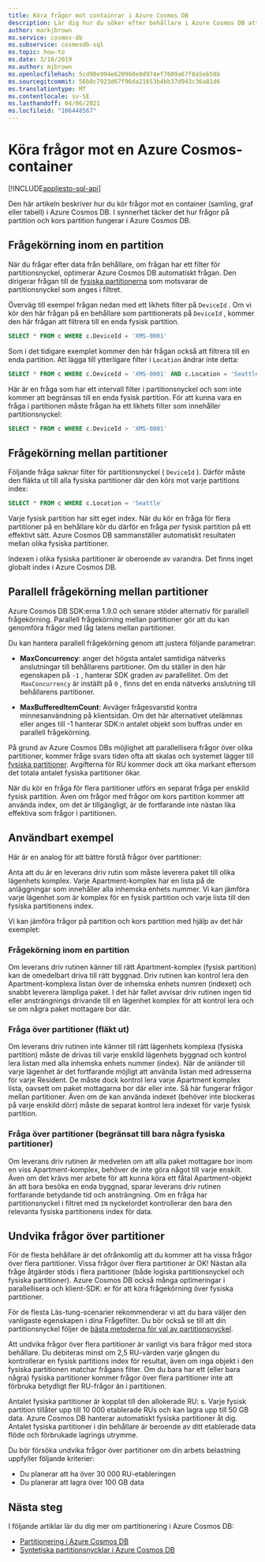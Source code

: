 ```yaml
---
title: Köra frågor mot containrar i Azure Cosmos DB
description: Lär dig hur du söker efter behållare i Azure Cosmos DB att använda frågor i partitionen och över partitioner
author: markjbrown
ms.service: cosmos-db
ms.subservice: cosmosdb-sql
ms.topic: how-to
ms.date: 3/18/2019
ms.author: mjbrown
ms.openlocfilehash: 5cd90e994e620960e0d974ef7609a67f8a5eb58b
ms.sourcegitcommit: 56b0c7923d67f96da21653b4bb37d943c36a81d6
ms.translationtype: MT
ms.contentlocale: sv-SE
ms.lasthandoff: 04/06/2021
ms.locfileid: "106448567"
---
```

# <a name="query-an-azure-cosmos-container"></a>Köra frågor mot en Azure Cosmos-container
[!INCLUDE[appliesto-sql-api](includes/appliesto-sql-api.md)]

Den här artikeln beskriver hur du kör frågor mot en container (samling, graf eller tabell) i Azure Cosmos DB. I synnerhet täcker det hur frågor på partition och kors partition fungerar i Azure Cosmos DB.

## <a name="in-partition-query"></a>Frågekörning inom en partition

När du frågar efter data från behållare, om frågan har ett filter för partitionsnyckel, optimerar Azure Cosmos DB automatiskt frågan. Den dirigerar frågan till de [fysiska partitionerna](partitioning-overview.md#physical-partitions) som motsvarar de partitionsnyckel som anges i filtret.

Överväg till exempel frågan nedan med ett likhets filter på `DeviceId` . Om vi kör den här frågan på en behållare som partitionerats på `DeviceId` , kommer den här frågan att filtrera till en enda fysisk partition.

```sql
SELECT * FROM c WHERE c.DeviceId = 'XMS-0001'
```

Som i det tidigare exemplet kommer den här frågan också att filtrera till en enda partition. Att lägga till ytterligare filter i `Location` ändrar inte detta:

```sql
SELECT * FROM c WHERE c.DeviceId = 'XMS-0001' AND c.Location = 'Seattle'
```

Här är en fråga som har ett intervall filter i partitionsnyckel och som inte kommer att begränsas till en enda fysisk partition. För att kunna vara en fråga i partitionen måste frågan ha ett likhets filter som innehåller partitionsnyckel:

```sql
SELECT * FROM c WHERE c.DeviceId > 'XMS-0001'
```

## <a name="cross-partition-query"></a>Frågekörning mellan partitioner

Följande fråga saknar filter för partitionsnyckel ( `DeviceId` ). Därför måste den fläkta ut till alla fysiska partitioner där den körs mot varje partitions index:

```sql
SELECT * FROM c WHERE c.Location = 'Seattle`
```

Varje fysisk partition har sitt eget index. När du kör en fråga för flera partitioner på en behållare kör du därför en fråga *per* fysisk partition på ett effektivt sätt. Azure Cosmos DB sammanställer automatiskt resultaten mellan olika fysiska partitioner.

Indexen i olika fysiska partitioner är oberoende av varandra. Det finns inget globalt index i Azure Cosmos DB.

## <a name="parallel-cross-partition-query"></a>Parallell frågekörning mellan partitioner

Azure Cosmos DB SDK:erna 1.9.0 och senare stöder alternativ för parallell frågekörning. Parallell frågekörning mellan partitioner gör att du kan genomföra frågor med låg latens mellan partitioner.

Du kan hantera parallell frågekörning genom att justera följande parametrar:

- **MaxConcurrency**: anger det högsta antalet samtidiga nätverks anslutningar till behållarens partitioner. Om du ställer in den här egenskapen på `-1` , hanterar SDK graden av parallellitet. Om det  `MaxConcurrency` är inställt på `0` , finns det en enda nätverks anslutning till behållarens partitioner.

- **MaxBufferedItemCount**: Avväger frågesvarstid kontra minnesanvändning på klientsidan. Om det här alternativet utelämnas eller anges till -1 hanterar SDK:n antalet objekt som buffras under en parallell frågekörning.

På grund av Azure Cosmos DBs möjlighet att parallellisera frågor över olika partitioner, kommer fråge svars tiden ofta att skalas och systemet lägger till [fysiska partitioner](partitioning-overview.md#physical-partitions). Avgifterna för RU kommer dock att öka markant eftersom det totala antalet fysiska partitioner ökar.

När du kör en fråga för flera partitioner utförs en separat fråga per enskild fysisk partition. Även om frågor med frågor om kors partition kommer att använda index, om det är tillgängligt, är de fortfarande inte nästan lika effektiva som frågor i partitionen.

## <a name="useful-example"></a>Användbart exempel

Här är en analog för att bättre förstå frågor över partitioner:

Anta att du är en leverans driv rutin som måste leverera paket till olika lägenhets komplex. Varje Apartment-komplex har en lista på de anläggningar som innehåller alla inhemska enhets nummer. Vi kan jämföra varje lägenhet som är komplex för en fysisk partition och varje lista till den fysiska partitionens index.

Vi kan jämföra frågor på partition och kors partition med hjälp av det här exemplet:

### <a name="in-partition-query"></a>Frågekörning inom en partition

Om leverans driv rutinen känner till rätt Apartment-komplex (fysisk partition) kan de omedelbart driva till rätt byggnad. Driv rutinen kan kontrol lera den Apartment-komplexa listan över de inhemska enhets numren (indexet) och snabbt leverera lämpliga paket. I det här fallet avvisar driv rutinen ingen tid eller ansträngnings drivande till en lägenhet komplex för att kontrol lera och se om några paket mottagare bor där.

### <a name="cross-partition-query-fan-out"></a>Fråga över partitioner (fläkt ut)

Om leverans driv rutinen inte känner till rätt lägenhets komplexa (fysiska partition) måste de drivas till varje enskild lägenhets byggnad och kontrol lera listan med alla inhemska enhets nummer (index). När de anländer till varje lägenhet är det fortfarande möjligt att använda listan med adresserna för varje Resident. De måste dock kontrol lera varje Apartment komplex lista, oavsett om paket mottagarna bor där eller inte. Så här fungerar frågor mellan partitioner. Även om de kan använda indexet (behöver inte blockeras på varje enskild dörr) måste de separat kontrol lera indexet för varje fysisk partition.

### <a name="cross-partition-query-scoped-to-only-a-few-physical-partitions"></a>Fråga över partitioner (begränsat till bara några fysiska partitioner)

Om leverans driv rutinen är medveten om att alla paket mottagare bor inom en viss Apartment-komplex, behöver de inte göra något till varje enskilt. Även om det krävs mer arbete för att kunna köra ett fåtal Apartment-objekt än att bara besöka en enda byggnad, sparar leverans driv rutinen fortfarande betydande tid och ansträngning. Om en fråga har partitionsnyckel i filtret med `IN` nyckelordet kontrollerar den bara den relevanta fysiska partitionens index för data.

## <a name="avoiding-cross-partition-queries"></a>Undvika frågor över partitioner

För de flesta behållare är det ofrånkomlig att du kommer att ha vissa frågor över flera partitioner. Vissa frågor över flera partitioner är OK! Nästan alla fråge åtgärder stöds i flera partitioner (både logiska partitionsnyckel och fysiska partitioner). Azure Cosmos DB också många optimeringar i parallellisera och klient-SDK: er för att köra frågekörning över fysiska partitioner.

För de flesta Läs-tung-scenarier rekommenderar vi att du bara väljer den vanligaste egenskapen i dina Frågefilter. Du bör också se till att din partitionsnyckel följer de [bästa metoderna för val av partitionsnyckel](partitioning-overview.md#choose-partitionkey).

Att undvika frågor över flera partitioner är vanligt vis bara frågor med stora behållare. Du debiteras minst om 2,5 RU-värden varje gången du kontrollerar en fysisk partitions index för resultat, även om inga objekt i den fysiska partitionen matchar frågans filter. Om du bara har ett (eller bara några) fysiska partitioner kommer frågor över flera partitioner inte att förbruka betydligt fler RU-frågor än i partitionen.

Antalet fysiska partitioner är kopplat till den allokerade RU: s. Varje fysisk partition tillåter upp till 10 000 etablerade RUs och kan lagra upp till 50 GB data. Azure Cosmos DB hanterar automatiskt fysiska partitioner åt dig. Antalet fysiska partitioner i din behållare är beroende av ditt etablerade data flöde och förbrukade lagrings utrymme.

Du bör försöka undvika frågor över partitioner om din arbets belastning uppfyller följande kriterier:
- Du planerar att ha över 30 000 RU-etableringen
- Du planerar att lagra över 100 GB data

## <a name="next-steps"></a>Nästa steg

I följande artiklar lär du dig mer om partitionering i Azure Cosmos DB:

- [Partitionering i Azure Cosmos DB](partitioning-overview.md)
- [Syntetiska partitionsnycklar i Azure Cosmos DB](synthetic-partition-keys.md)
